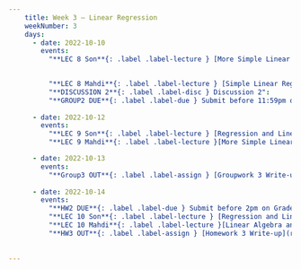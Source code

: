 ```yaml
---
    title: Week 3 – Linear Regression
    weekNumber: 3
    days:
      - date: 2022-10-10
        events:
          "**LEC 8 Son**{: .label .label-lecture } [More Simple Linear Regression](resources/lecture/lec08_son.pdf)": 
            

          "**LEC 8 Mahdi**{: .label .label-lecture } [Simple Linear Regression](resources/lecture/lec08_mahdi.pdf), [Annotated](resources/lecture/lec08_mahdi_annotated.pdf)": "[C2, P1-7](resources/notes/notes_chapter_2.pdf#page=1)"
          "**DISCUSSION 2**{: .label .label-disc } Discussion 2":
          "**GROUP2 DUE**{: .label .label-due } Submit before 11:59pm on Gradescope" : 
          
      - date: 2022-10-12
        events:
          "**LEC 9 Son**{: .label .label-lecture } [Regression and Linear Algebra](resources/lecture/lec09_son.pdf)":
          "**LEC 9 Mahdi**{: .label .label-lecture }[More Simple Linear Regression](resources/lecture/lec09_mahdi.pdf),  [Annotated](resources/lecture/lec09_mahdi_annotated.pdf),     [Code](https://datahub.ucsd.edu/user/msoleymani/notebooks/dsc40a-2021-fa/lectures/lec07/lec07.ipynb) ": "[C2, P1-7](resources/notes/notes_chapter_2.pdf#page=1)"

      - date: 2022-10-13
        events:
          "**Group3 OUT**{: .label .label-assign } [Groupwork 3 Write-up](resources/groupwork/gw3.pdf)":
      
      - date: 2022-10-14
        events:
          "**HW2 DUE**{: .label .label-due } Submit before 2pm on Gradescope" :
          "**LEC 10 Son**{: .label .label-lecture } [Regression and Linear Algebra Cont.](resources/lecture/lec10_son.pdf)" :
          "**LEC 10 Mahdi**{: .label .label-lecture }[Linear Algebra and Regression](resources/lecture/lec10_mahdi.pdf), [Annotated](resources/lecture/lec10_mahdi_annotated.pdf)" : "[C2, P9-13](resources/notes/notes_chapter_2.pdf#page=9)"
          "**HW3 OUT**{: .label .label-assign } [Homework 3 Write-up](resources/homework/hw3_corrected_v3.pdf)":
          
            
---
```

